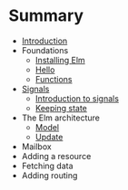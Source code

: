 # Summary

* [Introduction](README.md)
* Foundations
   * [Installing Elm](foundations/installing_elm.md)
   * [Hello](foundations/hello.md)
   * [Functions](chapter1.md)
* [Signals](signals.md)
   * [Introduction to signals](signals/introduction.md)
   * [Keeping state](signals/keeping_state.md)
* The Elm architecture
   * [Model](elm_arch/model.md)
   * [Update](elm_arch/update.md)
* Mailbox
* Adding a resource
* Fetching data
* Adding routing

